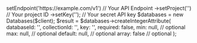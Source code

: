 <?php

use Appwrite\Client;
use Appwrite\Services\Databases;

$client = (new Client())
    ->setEndpoint('https://example.com/v1') // Your API Endpoint
    ->setProject('<YOUR_PROJECT_ID>') // Your project ID
    ->setKey('<YOUR_API_KEY>'); // Your secret API key

$databases = new Databases($client);

$result = $databases->createIntegerAttribute(
    databaseId: '<DATABASE_ID>',
    collectionId: '<COLLECTION_ID>',
    key: '',
    required: false,
    min: null, // optional
    max: null, // optional
    default: null, // optional
    array: false // optional
);